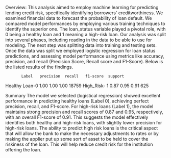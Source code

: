 Overview:
This analysis aimed to employ machine learning for predicting lending credit risk, specifically identifying borrowers' creditworthiness. We examined financial data to forecast the probability of loan default. We compared model performances by employing various training techniques to identify the superior one. The loan_status variable played a pivotal role, with 0 being a healthy loan and 1 meaning a high-risk loan. Our analysis was split into several phases, including reading in the data to be able to use for modeling. The next step was splitting data into training and testing sets. Once the data was split we employed logistic regression for loan status predictions, and assessing model performance using metrics like accuracy, precision, and recall (Precision Score, Recall score and F1-Score). Below is the listed results of the findings.

           Label   precision  recall   f1-score  support

Healthy Loan-0       1.00      1.00      1.00     18759
High_Risk-   1       0.87      0.95      0.91       625


Summary
The model we selected (logistical regression) showed excellent performance in predicting healthy loans (Label 0), achieving perfect precision, recall, and F1-score. For high-risk loans (Label 1), the model maintains strong precision and recall scores of 0.87 and 0.95, respectively, with an overall F1-score of 0.91. This suggests the model effectively identifies both healthy and high-risk loans, with slightly lower precision for high-risk loans. The ability to predict high risk loans is the critical aspect that will allow the bank to make the necessary adjustments to rates or by making the applier put up some sort of asset to
be held to cover the riskiness of the loan. This will help reduce credit risk for the institution offering the loan. 
